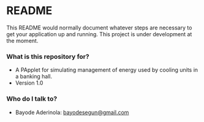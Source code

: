 # README #

This README would normally document whatever steps are necessary to get your application up and running. This project is under development at the moment.

### What is this repository for? ###

* A PApplet for simulating management of energy used by cooling units in a banking hall.
* Version 1.0

### Who do I talk to? ###

* Bayode Aderinola: bayodesegun@gmail.com
